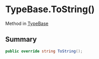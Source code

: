# TypeBase.ToString()

Method in [TypeBase](/docs/api/csharp/yarn.typebase.md)

## Summary



```csharp
public override string ToString();
```

